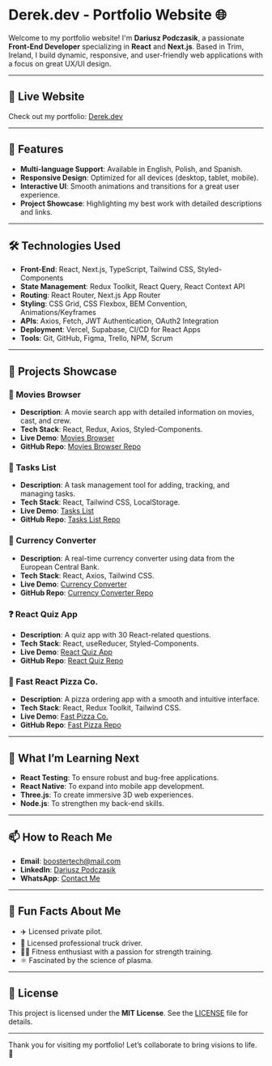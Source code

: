 # Derek.dev - Portfolio Website 🌐

Welcome to my portfolio website! I'm **Dariusz Podczasik**, a passionate **Front-End Developer** specializing in **React** and **Next.js**. Based in Trim, Ireland, I build dynamic, responsive, and user-friendly web applications with a focus on great UX/UI design.

---

## 🚀 Live Website
Check out my portfolio: [Derek.dev](https://boostertech.github.io/Front-End-Dev-Portfolio/)

---

## 🌟 Features
- **Multi-language Support**: Available in English, Polish, and Spanish.
- **Responsive Design**: Optimized for all devices (desktop, tablet, mobile).
- **Interactive UI**: Smooth animations and transitions for a great user experience.
- **Project Showcase**: Highlighting my best work with detailed descriptions and links.

---

## 🛠️ Technologies Used
- **Front-End**: React, Next.js, TypeScript, Tailwind CSS, Styled-Components
- **State Management**: Redux Toolkit, React Query, React Context API
- **Routing**: React Router, Next.js App Router
- **Styling**: CSS Grid, CSS Flexbox, BEM Convention, Animations/Keyframes
- **APIs**: Axios, Fetch, JWT Authentication, OAuth2 Integration
- **Deployment**: Vercel, Supabase, CI/CD for React Apps
- **Tools**: Git, GitHub, Figma, Trello, NPM, Scrum

---

## 🚀 Projects Showcase

### 🎥 Movies Browser
- **Description**: A movie search app with detailed information on movies, cast, and crew.
- **Tech Stack**: React, Redux, Axios, Styled-Components.
- **Live Demo**: [Movies Browser](https://movies-browser.com)
- **GitHub Repo**: [Movies Browser Repo](https://github.com/your-username/movies-browser)

### 📝 Tasks List
- **Description**: A task management tool for adding, tracking, and managing tasks.
- **Tech Stack**: React, Tailwind CSS, LocalStorage.
- **Live Demo**: [Tasks List](https://tasks-list.com)
- **GitHub Repo**: [Tasks List Repo](https://github.com/your-username/tasks-list)

### 💱 Currency Converter
- **Description**: A real-time currency converter using data from the European Central Bank.
- **Tech Stack**: React, Axios, Tailwind CSS.
- **Live Demo**: [Currency Converter](https://currency-converter.com)
- **GitHub Repo**: [Currency Converter Repo](https://github.com/your-username/currency-converter)

### ❓ React Quiz App
- **Description**: A quiz app with 30 React-related questions.
- **Tech Stack**: React, useReducer, Styled-Components.
- **Live Demo**: [React Quiz App](https://react-quiz.com)
- **GitHub Repo**: [React Quiz Repo](https://github.com/your-username/react-quiz)

### 🍕 Fast React Pizza Co.
- **Description**: A pizza ordering app with a smooth and intuitive interface.
- **Tech Stack**: React, Redux Toolkit, Tailwind CSS.
- **Live Demo**: [Fast Pizza Co.](https://fast-pizza-co.com)
- **GitHub Repo**: [Fast Pizza Repo](https://github.com/your-username/fast-pizza-co)

---

## 🌱 What I’m Learning Next
- **React Testing**: To ensure robust and bug-free applications.
- **React Native**: To expand into mobile app development.
- **Three.js**: To create immersive 3D web experiences.
- **Node.js**: To strengthen my back-end skills.

---

## 📫 How to Reach Me
- **Email**: boostertech@mail.com
- **LinkedIn**: [Dariusz Podczasik](http://www.linkedin.com/in/Dariusz-Podczasik)
- **WhatsApp**: [Contact Me](https://wa.me/353862013944)

---

## 🎉 Fun Facts About Me
- ✈️ Licensed private pilot.
- 🚛 Licensed professional truck driver.
- 🏋️‍♂️ Fitness enthusiast with a passion for strength training.
- ⚛️ Fascinated by the science of plasma.

---

## 📜 License
This project is licensed under the **MIT License**. See the [LICENSE](LICENSE) file for details.

---

Thank you for visiting my portfolio! Let’s collaborate to bring visions to life. 🚀

